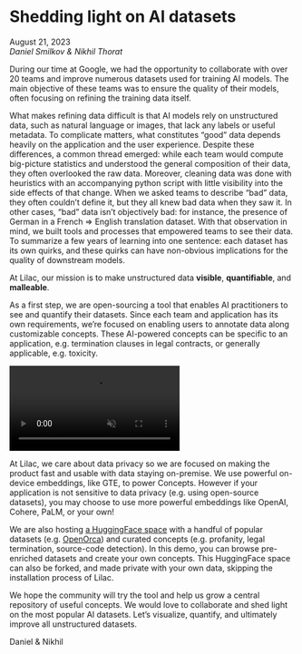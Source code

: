 # Shedding light on AI datasets

August 21, 2023 <br/> _Daniel Smilkov & Nikhil Thorat_

During our time at Google, we had the opportunity to collaborate with over 20 teams and improve
numerous datasets used for training AI models. The main objective of these teams was to ensure the
quality of their models, often focusing on refining the training data itself.

What makes refining data difficult is that AI models rely on unstructured data, such as natural
language or images, that lack any labels or useful metadata. To complicate matters, what constitutes
“good” data depends heavily on the application and the user experience. Despite these differences, a
common thread emerged: while each team would compute big-picture statistics and understood the
general composition of their data, they often overlooked the raw data. Moreover, cleaning data was
done with heuristics with an accompanying python script with little visibility into the side effects
of that change. When we asked teams to describe “bad” data, they often couldn’t define it, but they
all knew bad data when they saw it. In other cases, “bad” data isn’t objectively bad: for instance,
the presence of German in a French => English translation dataset. With that observation in mind, we
built tools and processes that empowered teams to see their data. To summarize a few years of
learning into one sentence: each dataset has its own quirks, and these quirks can have non-obvious
implications for the quality of downstream models.

At Lilac, our mission is to make unstructured data **visible**, **quantifiable**, and **malleable**.

As a first step, we are open-sourcing a tool that enables AI practitioners to see and quantify their
datasets. Since each team and application has its own requirements, we’re focused on enabling users
to annotate data along customizable concepts. These AI-powered concepts can be specific to an
application, e.g. termination clauses in legal contracts, or generally applicable, e.g. toxicity.

<video loop muted autoplay controls src="https://github-production-user-asset-6210df.s3.amazonaws.com/2294279/260771834-cb1378f8-92c1-4f2a-9524-ce5ddd8e0c53.mp4"></video>

At Lilac, we care about data privacy so we are focused on making the product fast and usable with
data staying on-premise. We use powerful on-device embeddings, like GTE, to power Concepts. However
if your application is not sensitive to data privacy (e.g. using open-source datasets), you may
choose to use more powerful embeddings like OpenAI, Cohere, PaLM, or your own!

We are also hosting [a HuggingFace space](https://huggingface.co/spaces/lilacai/lilac) with a
handful of popular datasets (e.g. [OpenOrca](https://huggingface.co/datasets/Open-Orca/OpenOrca))
and curated concepts (e.g. profanity, legal termination, source-code detection). In this demo, you
can browse pre-enriched datasets and create your own concepts. This HuggingFace space can also be
forked, and made private with your own data, skipping the installation process of Lilac.

We hope the community will try the tool and help us grow a central repository of useful concepts. We
would love to collaborate and shed light on the most popular AI datasets. Let’s visualize, quantify,
and ultimately improve all unstructured datasets.

Daniel & Nikhil
